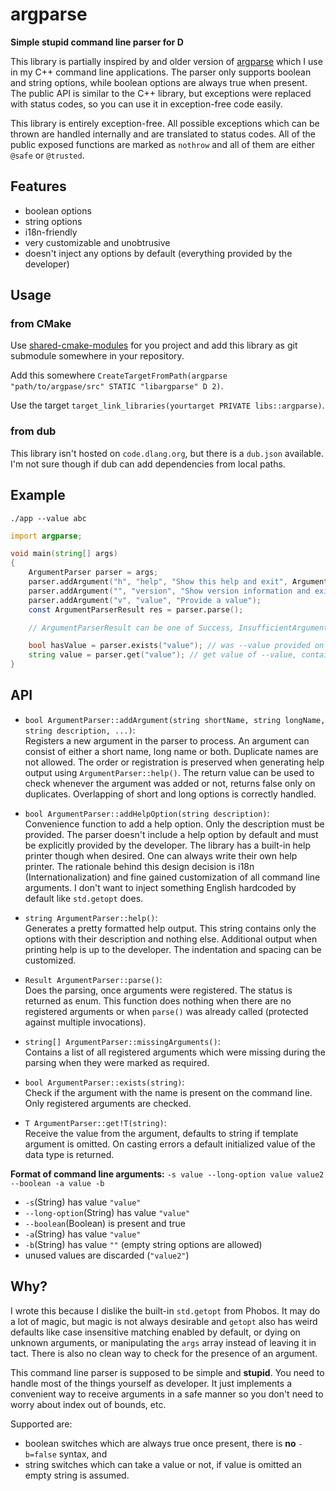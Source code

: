 # argparse

**Simple stupid command line parser for D**

This library is partially inspired by and older version of [argparse](https://github.com/jamolnng/argparse)
which I use in my C++ command line applications. The parser only supports boolean and string options,
while boolean options are always true when present. The public API is similar to the C++ library, but
exceptions were replaced with status codes, so you can use it in exception-free code easily.

This library is entirely exception-free. All possible exceptions which can be thrown are handled
internally and are translated to status codes. All of the public exposed functions are marked as `nothrow`
and all of them are either `@safe` or `@trusted`.

## Features

 - boolean options
 - string options
 - i18n-friendly
 - very customizable and unobtrusive
 - doesn't inject any options by default (everything provided by the developer)

## Usage

### from CMake

Use [shared-cmake-modules](https://github.com/magiruuvelvet/shared-cmake-modules) for
you project and add this library as git submodule somewhere in your repository.

Add this somewhere `CreateTargetFromPath(argparse "path/to/argpase/src" STATIC "libargparse" D 2)`.

Use the target `target_link_libraries(yourtarget PRIVATE libs::argparse)`.

### from dub

This library isn't hosted on `code.dlang.org`, but there is a `dub.json` available.
I'm not sure though if dub can add dependencies from local paths.

## Example

`./app --value abc`

```d
import argparse;

void main(string[] args)
{
    ArgumentParser parser = args;
    parser.addArgument("h", "help", "Show this help and exit", Argument.Boolean);
    parser.addArgument("", "version", "Show version information and exit", Argument.Boolean);
    parser.addArgument("v", "value", "Provide a value");
    const ArgumentParserResult res = parser.parse();

    // ArgumentParserResult can be one of Success, InsufficientArguments, MissingArgument and Unknown

    bool hasValue = parser.exists("value"); // was --value provided on the command line?
    string value = parser.get("value"); // get value of --value, contains "abc"
}
```

## API

 - `bool ArgumentParser::addArgument(string shortName, string longName, string description, ...)`:\
   Registers a new argument in the parser to process. An argument can consist of either a
   short name, long name or both. Duplicate names are not allowed. The order or registration
   is preserved when generating help output using `ArgumentParser::help()`. The return value
   can be used to check whenever the argument was added or not, returns false only on duplicates.
   Overlapping of short and long options is correctly handled.

 - `bool ArgumentParser::addHelpOption(string description)`:\
   Convenience function to add a help option. Only the description must be provided.
   The parser doesn't include a help option by default and must be explicitly provided
   by the developer. The library has a built-in help printer though when desired.
   One can always write their own help printer. The rationale behind this design decision
   is i18n (Internationalization) and fine gained customization of all command line arguments.
   I don't want to inject something English hardcoded by default like `std.getopt` does.

 - `string ArgumentParser::help()`:\
   Generates a pretty formatted help output. This string contains only the options
   with their description and nothing else. Additional output when printing help
   is up to the developer. The indentation and spacing can be customized.

 - `Result ArgumentParser::parse()`:\
   Does the parsing, once arguments were registered. The status is returned as enum.
   This function does nothing when there are no registered arguments or when `parse()`
   was already called (protected against multiple invocations).

 - `string[] ArgumentParser::missingArguments()`:\
   Contains a list of all registered arguments which were missing during the parsing when they
   were marked as required.

 - `bool ArgumentParser::exists(string)`:\
   Check if the argument with the name is present on the command line. Only registered arguments are checked.

 - `T ArgumentParser::get!T(string)`:\
   Receive the value from the argument, defaults to string if template argument is omitted.
   On casting errors a default initialized value of the data type is returned.

**Format of command line arguments:** `-s value --long-option value value2 --boolean -a value -b`

 - `-s`(String) has value `"value"`
 - `--long-option`(String) has value `"value"`
 - `--boolean`(Boolean) is present and true
 - `-a`(String) has value `"value"`
 - `-b`(String) has value `""` (empty string options are allowed)
 - unused values are discarded (`"value2"`)

## Why?

I wrote this because I dislike the built-in `std.getopt` from Phobos. It may do a lot of magic,
but magic is not always desirable and `getopt` also has weird defaults like case insensitive matching
enabled by default, or dying on unknown arguments, or manipulating the `args` array instead
of leaving it in tact. There is also no clean way to check for the presence of an argument.

This command line parser is supposed to be simple and **stupid**. You need to handle most
of the things yourself as developer. It just implements a convenient way to receive arguments
in a safe manner so you don't need to worry about index out of bounds, etc.

Supported are:

 - boolean switches which are always true once present, there is **no** `-b=false` syntax, and
 - string switches which can take a value or not, if value is omitted an empty string is assumed.
